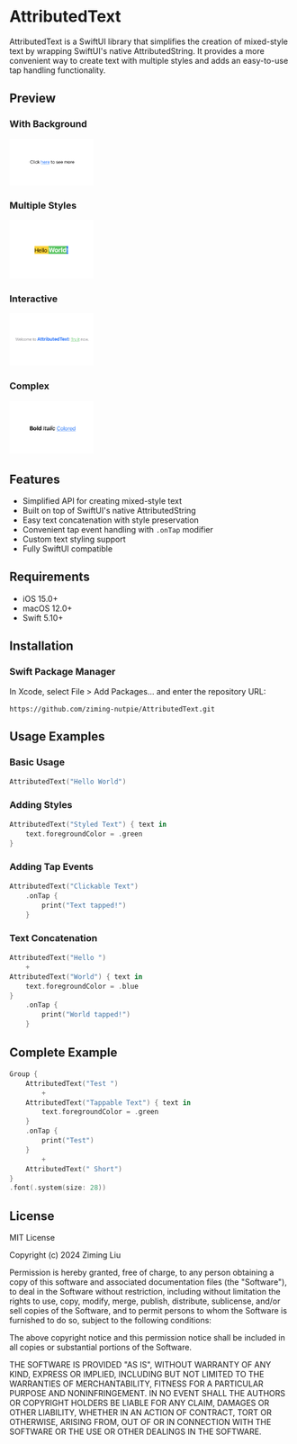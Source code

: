 # AttributedText

AttributedText is a SwiftUI library that simplifies the creation of mixed-style text by wrapping SwiftUI's native AttributedString. It provides a more convenient way to create text with multiple styles and adds an easy-to-use tap handling functionality.

## Preview

### With Background
<img src="assets/3.png" width="150">

### Multiple Styles
<img src="assets/1.png" width="150">

### Interactive
<img src="assets/2.png" width="150">

### Complex
<img src="assets/4.png" width="150">

## Features

- Simplified API for creating mixed-style text
- Built on top of SwiftUI's native AttributedString
- Easy text concatenation with style preservation
- Convenient tap event handling with `.onTap` modifier
- Custom text styling support
- Fully SwiftUI compatible

## Requirements

- iOS 15.0+
- macOS 12.0+
- Swift 5.10+

## Installation

### Swift Package Manager

In Xcode, select File > Add Packages... and enter the repository URL:

```
https://github.com/ziming-nutpie/AttributedText.git
```

## Usage Examples

### Basic Usage

```swift
AttributedText("Hello World")
```

### Adding Styles

```swift
AttributedText("Styled Text") { text in
    text.foregroundColor = .green
}
```

### Adding Tap Events

```swift
AttributedText("Clickable Text")
    .onTap {
        print("Text tapped!")
    }
```

### Text Concatenation

```swift
AttributedText("Hello ")
    +
AttributedText("World") { text in
    text.foregroundColor = .blue
}
    .onTap {
        print("World tapped!")
    }
```

## Complete Example

```swift
Group {
    AttributedText("Test ")
        +
    AttributedText("Tappable Text") { text in
        text.foregroundColor = .green
    }
    .onTap {
        print("Test")
    }
        +
    AttributedText(" Short")
}
.font(.system(size: 28))
```

## License

MIT License

Copyright (c) 2024 Ziming Liu

Permission is hereby granted, free of charge, to any person obtaining a copy
of this software and associated documentation files (the "Software"), to deal
in the Software without restriction, including without limitation the rights
to use, copy, modify, merge, publish, distribute, sublicense, and/or sell
copies of the Software, and to permit persons to whom the Software is
furnished to do so, subject to the following conditions:

The above copyright notice and this permission notice shall be included in all
copies or substantial portions of the Software.

THE SOFTWARE IS PROVIDED "AS IS", WITHOUT WARRANTY OF ANY KIND, EXPRESS OR
IMPLIED, INCLUDING BUT NOT LIMITED TO THE WARRANTIES OF MERCHANTABILITY,
FITNESS FOR A PARTICULAR PURPOSE AND NONINFRINGEMENT. IN NO EVENT SHALL THE
AUTHORS OR COPYRIGHT HOLDERS BE LIABLE FOR ANY CLAIM, DAMAGES OR OTHER
LIABILITY, WHETHER IN AN ACTION OF CONTRACT, TORT OR OTHERWISE, ARISING FROM,
OUT OF OR IN CONNECTION WITH THE SOFTWARE OR THE USE OR OTHER DEALINGS IN THE
SOFTWARE. 